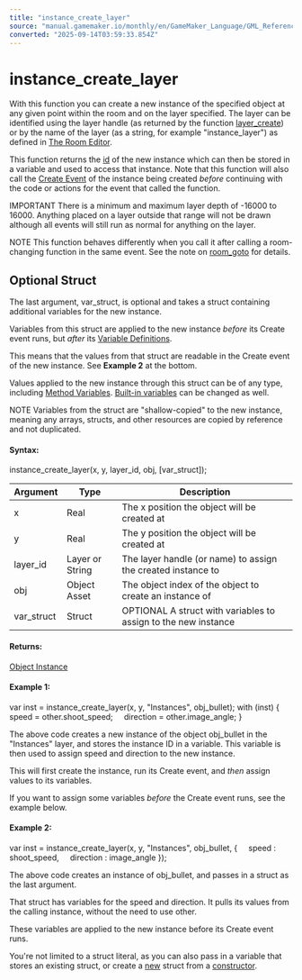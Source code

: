 ```yaml
---
title: "instance_create_layer"
source: "manual.gamemaker.io/monthly/en/GameMaker_Language/GML_Reference/Asset_Management/Instances/instance_create_layer.htm"
converted: "2025-09-14T03:59:33.854Z"
---
```


# instance\_create\_layer

With this function you can create a new instance of the specified object at any given point within the room and on the layer specified. The layer can be identified using the layer handle (as returned by the function [layer\_create](../Rooms/General_Layer_Functions/layer_create.md)) or by the name of the layer (as a string, for example "instance\_layer") as defined in [The Room Editor](../../../../The_Asset_Editors/Rooms.md).

This function returns the [id](Instance_Variables/id.md) of the new instance which can then be stored in a variable and used to access that instance. Note that this function will also call the [Create Event](../../../../The_Asset_Editors/Object_Properties/Object_Events.md) of the instance being created _before_ continuing with the code or actions for the event that called the function.

IMPORTANT There is a minimum and maximum layer depth of \-16000 to 16000. Anything placed on a layer outside that range will not be drawn although all events will still run as normal for anything on the layer.

NOTE This function behaves differently when you call it after calling a room-changing function in the same event. See the note on [room\_goto](../Rooms/room_goto.md) for details.

## Optional Struct

The last argument, var\_struct, is optional and takes a struct containing additional variables for the new instance.

Variables from this struct are applied to the new instance _before_ its Create event runs, but _after_ its [Variable Definitions](../../../../The_Asset_Editors/Object_Properties/Object_Variables.md).

This means that the values from that struct are readable in the Create event of the new instance. See **Example 2** at the bottom.

Values applied to the new instance through this struct can be of any type, including [Method Variables](../../../GML_Overview/Method_Variables.md). [Built-in variables](Instance_Variables/Instance_Variables.md) can be changed as well.

NOTE Variables from the struct are "shallow-copied" to the new instance, meaning any arrays, structs, and other resources are copied by reference and not duplicated.

#### Syntax:

instance\_create\_layer(x, y, layer\_id, obj, \[var\_struct\]);

| Argument | Type | Description |
| --- | --- | --- |
| x | Real | The x position the object will be created at |
| y | Real | The y position the object will be created at |
| layer_id | Layer or String | The layer handle (or name) to assign the created instance to |
| obj | Object Asset | The object index of the object to create an instance of |
| var_struct | Struct | OPTIONAL A struct with variables to assign to the new instance |

#### Returns:

[Object Instance](Instance_Variables/id.md)

#### Example 1:

var inst = instance\_create\_layer(x, y, "Instances", obj\_bullet);
with (inst)
{
    speed = other.shoot\_speed;
    direction = other.image\_angle;
}

The above code creates a new instance of the object obj\_bullet in the "Instances" layer, and stores the instance ID in a variable. This variable is then used to assign speed and direction to the new instance.

This will first create the instance, run its Create event, and _then_ assign values to its variables.

If you want to assign some variables _before_ the Create event runs, see the example below.

#### Example 2:

var inst = instance\_create\_layer(x, y, "Instances", obj\_bullet,
{
    speed : shoot\_speed,
    direction : image\_angle
});

The above code creates an instance of obj\_bullet, and passes in a struct as the last argument.

That struct has variables for the speed and direction. It pulls its values from the calling instance, without the need to use other.

These variables are applied to the new instance before its Create event runs.

You're not limited to a struct literal, as you can also pass in a variable that stores an existing struct, or create a [new](../../../GML_Overview/Language_Features/new.md) struct from a [constructor](../../../GML_Overview/Structs.htm#constr).